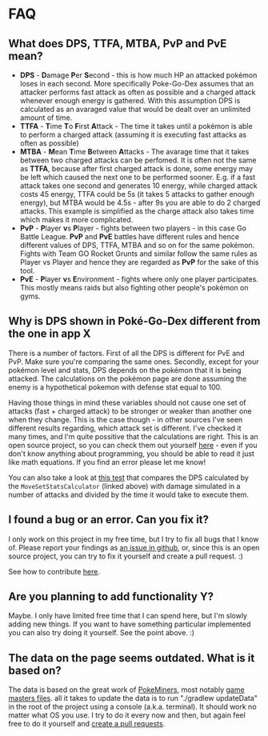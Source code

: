 # FAQ

## What does DPS, TTFA, MTBA, PvP and PvE mean?
- **DPS** - **D**amage **P**er **S**econd - this is how much HP an attacked pokémon loses in each second. 
More specifically Poke-Go-Dex assumes that an attacker performs fast attack as often as possible and
a charged attack whenever enough energy is gathered. With this assumption DPS is calculated as an
avaraged value that would be dealt over an unlimited amount of time.
- **TTFA** - **T**ime **T**o **F**irst **A**ttack - The time it takes until a pokémon is able to perform a 
charged attack (assuming it is executing fast attacks as often as possible)
- **MTBA** - **M**ean **T**ime **B**etween **A**ttacks - The avarage time that it takes between two charged
attacks can be perfomed. It is often not the same as **TTFA**, because after first charged attack is done, some
energy may be left which caused the next one to be performed sooner. 
E.g. if a fast attack takes one second and generates 10 energy, while charged attack costs 45 energy, 
TTFA could be 5s (it takes 5 attacks to gather enough energy), but MTBA would be 4.5s - after 9s you are
able to do 2 charged attacks. This example is simplified as the charge attack also takes time which makes it 
more complicated.
- **PvP** - **P**layer **v**s **P**layer - fights between two players - in this case Go Battle League.
**PvP** and **PvE** battles have different rules and hence different values of DPS, TTFA, MTBA and so on for the same
pokémon. Fights with Team GO Rocket Grunts and similar follow the same rules as Player vs Player and hence they are
regarded as **PvP** for the sake of this tool.
- **PvE** - **P**layer **v**s **E**nvironment - fights where only one player participates. This mostly means raids
but also fighting other people's pokémon on gyms.

## Why is DPS shown in Poké-Go-Dex different from the one in app X
There is a number of factors. First of all the DPS is different for PvE and PvP. 
Make sure you're comparing the same ones. Secondly, except for your pokémon level and stats, 
DPS depends on the pokémon that it is being attacked. 
The calculations on the pokémon page are done assuming the enemy is a hypothetical pokemon with
defense stat equal to 100.

Having those things in mind these variables should not cause one set of attacks 
(fast + charged attack) to be stronger or weaker than another one when they change. 
This is the case though - in other sources I've seen different results regarding, which attack set
is different. I've checked it many times, and I'm quite possitive that the calculations are right.
This is an open source project, so you can check them out yourself 
[here](https://github.com/rybick/pogolitics/blob/master/src/main/kotlin/pogolitics/controller/MoveSetStatsCalculator.kt) -
even if you don't know anything about programming, you should be able to read it just like math equations.
If you find an error please let me know!

You can also take a look at [this test](https://github.com/rybick/pogolitics/blob/master/src/test/kotlin/MoveSetStatsCalculatorTest.kt#L60)
that compares the DPS calculated by the `MoveSetStatsCalculator` (linked above) with damage simulated in a number of attacks
and divided by the time it would take to execute them.

## I found a bug or an error. Can you fix it?
I only work on this project in my free time, but I try to fix all bugs that I know of. 
Please report your findings as [an issue in github](https://github.com/rybick/pogolitics/issues), or, 
since this is an open source project, you can try to fix it yourself and create a pull request. :)

See how to contribute [here](./CONTRIBUTING.md).

## Are you planning to add functionality Y?
Maybe. I only have limited free time that I can spend here, but I'm slowly adding new things.
If you want to have something particular implemented you can also try doing it yourself. See the point above. :)

## The data on the page seems outdated. What is it based on?
The data is based on the great work of [PokeMiners](https://github.com/PokeMiners), 
most notably [game masters files](https://github.com/PokeMiners/game_masters/tree/master/latest).
all it takes to update the data is to run "./gradlew updateData" in the root of the project using a console (a.k.a. terminal).
It should work no matter what OS you use.
I try to do it every now and then, but again feel free to do it yourself and [create a pull requests](./CONTRIBUTING.md).


